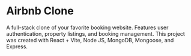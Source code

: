 # Airbnb Clone
A full-stack clone of your favorite booking website. Features user authentication, property listings, and booking management. This project was created with React + Vite, Node JS, MongoDB, Mongoose, and Express.

